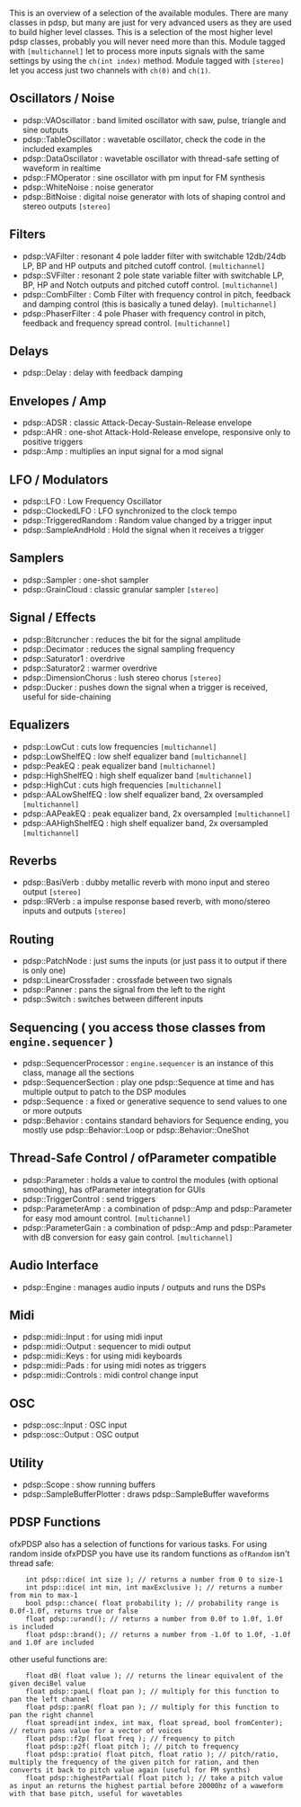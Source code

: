 
This is an overview of a selection of the available modules. There are many classes in pdsp, but many are just for very advanced users as they are used to build higher level classes. This is a selection of the most higher level pdsp classes, probably you will never need more than this. Module tagged with `[multichannel]` let to process more inputs signals with the same settings by using the `ch(int index)` method. Module tagged with `[stereo]` let you access just two channels with `ch(0)` and `ch(1)`.

## Oscillators / Noise
- pdsp::VAOscillator : band limited oscillator with saw, pulse, triangle and sine outputs
- pdsp::TableOscillator : wavetable oscillator, check the code in the included examples
- pdsp::DataOscillator : wavetable oscillator with thread-safe setting of waveform in realtime
- pdsp::FMOperator : sine oscillator with pm input for FM synthesis
- pdsp::WhiteNoise : noise generator
- pdsp::BitNoise : digital noise generator with lots of shaping control and stereo outputs `[stereo]`

## Filters
- pdsp::VAFilter : resonant 4 pole ladder filter with switchable 12db/24db LP, BP and HP outputs and pitched cutoff control. `[multichannel]`
- pdsp::SVFilter : resonant 2 pole state variable filter with switchable LP, BP, HP and Notch outputs and pitched cutoff control. `[multichannel]`
- pdsp::CombFilter : Comb Filter with frequency control in pitch, feedback and damping control (this is basically a tuned delay). `[multichannel]`
- pdsp::PhaserFilter : 4 pole Phaser with frequency control in pitch, feedback and frequency spread control. `[multichannel]`

## Delays
- pdsp::Delay : delay with feedback damping

## Envelopes / Amp
- pdsp::ADSR : classic Attack-Decay-Sustain-Release envelope
- pdsp::AHR : one-shot Attack-Hold-Release envelope, responsive only to positive triggers
- pdsp::Amp : multiplies an input signal for a mod signal

## LFO / Modulators
- pdsp::LFO : Low Frequency Oscillator
- pdsp::ClockedLFO : LFO synchronized to the clock tempo
- pdsp::TriggeredRandom : Random value changed by a trigger input
- pdsp::SampleAndHold : Hold the signal when it receives a trigger 

## Samplers
- pdsp::Sampler : one-shot sampler
- pdsp::GrainCloud : classic granular sampler `[stereo]`

## Signal / Effects
- pdsp::Bitcruncher : reduces the bit for the signal amplitude
- pdsp::Decimator : reduces the signal sampling frequency
- pdsp::Saturator1 : overdrive 
- pdsp::Saturator2 : warmer overdrive 
- pdsp::DimensionChorus : lush stereo chorus `[stereo]`
- pdsp::Ducker : pushes down the signal when a trigger is received, useful for side-chaining

## Equalizers
- pdsp::LowCut : cuts low frequencies `[multichannel]`
- pdsp::LowShelfEQ : low shelf equalizer band `[multichannel]`
- pdsp::PeakEQ : peak equalizer band `[multichannel]`
- pdsp::HighShelfEQ : high shelf equalizer band `[multichannel]`
- pdsp::HighCut : cuts high frequencies `[multichannel]`
- pdsp::AALowShelfEQ : low shelf equalizer band, 2x oversampled `[multichannel]`
- pdsp::AAPeakEQ : peak equalizer band, 2x oversampled `[multichannel]`
- pdsp::AAHighShelfEQ : high shelf equalizer band, 2x oversampled `[multichannel]`

## Reverbs  
- pdsp::BasiVerb : dubby metallic reverb with mono input and stereo output `[stereo]`
- pdsp::IRVerb : a impulse response based reverb, with mono/stereo inputs and outputs `[stereo]`

## Routing
- pdsp::PatchNode : just sums the inputs (or just pass it to output if there is only one)
- pdsp::LinearCrossfader : crossfade between two signals
- pdsp::Panner : pans the signal from the left to the right
- pdsp::Switch : switches between different inputs

## Sequencing ( you access those classes from `engine.sequencer` )
- pdsp::SequencerProcessor : `engine.sequencer` is an instance of this class, manage all the sections
- pdsp::SequencerSection : play one pdsp::Sequence at time and has multiple output to patch to the DSP modules
- pdsp::Sequence : a fixed or generative sequence to send values to one or more outputs
- pdsp::Behavior : contains standard behaviors for Sequence ending, you mostly use pdsp::Behavior::Loop or pdsp::Behavior::OneShot

## Thread-Safe Control / ofParameter compatible
- pdsp::Parameter : holds a value to control the modules (with optional smoothing), has ofParameter integration for GUIs
- pdsp::TriggerControl : send triggers
- pdsp::ParameterAmp : a combination of pdsp::Amp and pdsp::Parameter for easy mod amount control. `[multichannel]`
- pdsp::ParameterGain : a combination of pdsp::Amp and pdsp::Parameter with dB conversion for easy gain control. `[multichannel]`

## Audio Interface
- pdsp::Engine : manages audio inputs / outputs and runs the DSPs

## Midi
- pdsp::midi::Input : for using midi input
- pdsp::midi::Output : sequencer to midi output
- pdsp::midi::Keys : for using midi keyboards
- pdsp::midi::Pads : for using midi notes as triggers 
- pdsp::midi::Controls : midi control change input

## OSC
- pdsp::osc::Input : OSC input
- pdsp::osc::Output : OSC output

## Utility
- pdsp::Scope : show running buffers
- pdsp::SampleBufferPlotter : draws pdsp::SampleBuffer waveforms 

    
    
    
## PDSP Functions 
ofxPDSP also has a selection of functions for various tasks. For using random inside ofxPDSP you have use its random functions as `ofRandom` isn't thread safe:
   
        int pdsp::dice( int size ); // returns a number from 0 to size-1
        int pdsp::dice( int min, int maxExclusive ); // returns a number from min to max-1
        bool pdsp::chance( float probability ); // probability range is 0.0f-1.0f, returns true or false
        float pdsp::urand(); // returns a number from 0.0f to 1.0f, 1.0f is included
        float pdsp::brand(); // returns a number from -1.0f to 1.0f, -1.0f and 1.0f are included
   
other useful functions are:
   
        float dB( float value ); // returns the linear equivalent of the given deciBel value
        float pdsp::panL( float pan ); // multiply for this function to pan the left channel 
        float pdsp::panR( float pan ); // multiply for this function to pan the right channel 
        float spread(int index, int max, float spread, bool fromCenter); // return pans value for a vector of voices
        float pdsp::f2p( float freq ); // frequency to pitch
        float pdsp::p2f( float pitch ); // pitch to frequency
        float pdsp::pratio( float pitch, float ratio ); // pitch/ratio, multiply the frequency of the given pitch for ration, and then converts it back to pitch value again (useful for FM synths)
        float pdsp::highestPartial( float pitch ); // take a pitch value as input an returns the highest partial before 20000hz of a waweform with that base pitch, useful for wavetables
